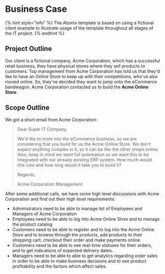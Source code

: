 # Business Case

{% hint style="info" %}
The Atomiv template is based on using a fictional client example to illustrate usage of the template throughout all stages of the IT project.
{% endhint %}

## Project Outline

Our client is a fictional company, Acme Corporation, which has a successful retail business, they have physical stores where they sell products to customers. Top management from Acme Corporation has told us that they'd like to have an Online Store to keep up with their competitions, who've also moved online. So, they've decided they want to jump onto the eCommerce bandwagon. Acme Corporation contacted us to build the **Acme Online Store**.

## Scope Outline

We got a short email from Acme Corporation:

> Dear Super IT Company,
>
> We'd like to more into the eCommerce business, so we are considering that you build for us the Acme Online Store. We don't expect anything complex in it, so it can be like the other shops online. Also, keep in mind we want full automation so we want this to be integrated with our already existing ERP system. How much would this cost and how long would it take you to build it? 
>
> Regards,
>
> Acme Corporation Management

After some additional calls, we have some high level discussions with Acme Corporation and find out their high level requirements:

* Administrators need to be able to manage list of Employees and Managers of Acme Corporation
* Employees need to be able to log into Acme Online Store and to manage the product catalog
* Customers need to be able to register and to log into the Acme Online Store and to browse through the products, add products to their shopping cart, checkout their order and make payments online
* Customers need to be able to see real-time statuses for their orders, and to get indications of expected delivery dates.
* Managers need to be able to able to get analytics regarding order sales in order to be able to make business decisions and to see product profitability and the factors which affect sales.

